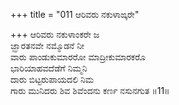 +++
title = "011 ಆರಿವರು ನಕುಳಾಙ್ಕರೇ"

+++
ಆರಿವರು ನಕುಳಾಂಕರೇ ಜ  
ಜ್ಝಾರತನವೇ ನಮ್ಮೊಡನೆ ನೀ  
ವಾರು ಪಾಂಡುಕುಮಾರರೋ ಮಾದ್ರೀಕುಮಾರಕರೊ  
ಭಾರಿಯಾಹವದೆಡೆಗೆ ನಿಮ್ಮನಿ  
ದಾರು ಬಿಟ್ಟರುಪಾಯದಲಿ ನಿಮ  
ಗಾರು ಮುನಿದರು ಶಿವ ಶಿವೆಂದನು ಕರ್ಣ ನಸುನಗುತ      ॥11॥